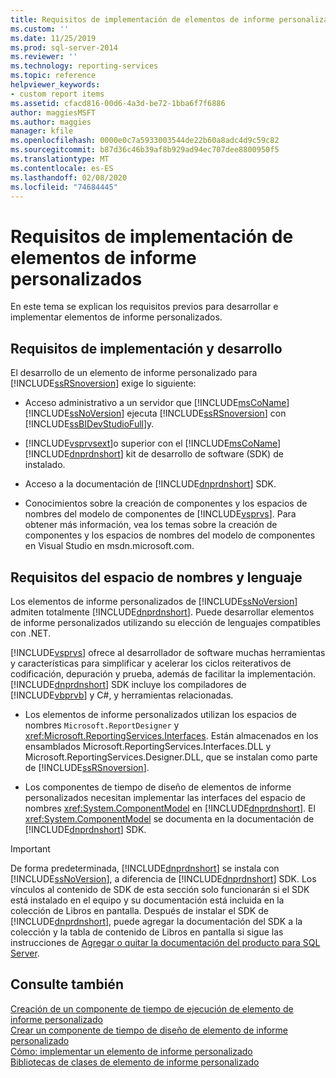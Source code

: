 ```yaml
---
title: Requisitos de implementación de elementos de informe personalizados | Microsoft Docs
ms.custom: ''
ms.date: 11/25/2019
ms.prod: sql-server-2014
ms.reviewer: ''
ms.technology: reporting-services
ms.topic: reference
helpviewer_keywords:
- custom report items
ms.assetid: cfacd816-00d6-4a3d-be72-1bba6f7f6886
author: maggiesMSFT
ms.author: maggies
manager: kfile
ms.openlocfilehash: 0000e0c7a5933003544de22b60a8adc4d9c59c82
ms.sourcegitcommit: b87d36c46b39af8b929ad94ec707dee8800950f5
ms.translationtype: MT
ms.contentlocale: es-ES
ms.lasthandoff: 02/08/2020
ms.locfileid: "74684445"
---
```

# <a name="custom-report-item-implementation-requirements"></a>Requisitos de implementación de elementos de informe personalizados
  En este tema se explican los requisitos previos para desarrollar e implementar elementos de informe personalizados.  
  
## <a name="development-and-deployment-requirements"></a>Requisitos de implementación y desarrollo  
 El desarrollo de un elemento de informe personalizado para [!INCLUDE[ssRSnoversion](../../includes/ssrsnoversion-md.md)] exige lo siguiente:  
  
-   Acceso administrativo a un servidor que [!INCLUDE[msCoName](../../includes/msconame-md.md)] [!INCLUDE[ssNoVersion](../../includes/ssnoversion-md.md)] ejecuta [!INCLUDE[ssRSnoversion](../../includes/ssrsnoversion-md.md)] con [!INCLUDE[ssBIDevStudioFull](../../includes/ssbidevstudiofull-md.md)]y.  
  
-   [!INCLUDE[vsprvsext](../../includes/vsprvsext-md.md)]o superior con el [!INCLUDE[msCoName](../../includes/msconame-md.md)] [!INCLUDE[dnprdnshort](../../includes/dnprdnshort-md.md)] kit de desarrollo de software (SDK) de instalado.  
  
-   Acceso a la documentación de [!INCLUDE[dnprdnshort](../../includes/dnprdnshort-md.md)] SDK.  
  
-   Conocimientos sobre la creación de componentes y los espacios de nombres del modelo de componentes de [!INCLUDE[vsprvs](../../includes/vsprvs-md.md)]. Para obtener más información, vea los temas sobre la creación de componentes y los espacios de nombres del modelo de componentes en Visual Studio en msdn.microsoft.com.  
  
## <a name="language-and-namespace-requirements"></a>Requisitos del espacio de nombres y lenguaje  
 Los elementos de informe personalizados de [!INCLUDE[ssNoVersion](../../includes/ssnoversion-md.md)] admiten totalmente [!INCLUDE[dnprdnshort](../../includes/dnprdnshort-md.md)]. Puede desarrollar elementos de informe personalizados utilizando su elección de lenguajes compatibles con .NET.  
  
 
  [!INCLUDE[vsprvs](../../includes/vsprvs-md.md)] ofrece al desarrollador de software muchas herramientas y características para simplificar y acelerar los ciclos reiterativos de codificación, depuración y prueba, además de facilitar la implementación. 
  [!INCLUDE[dnprdnshort](../../includes/dnprdnshort-md.md)] SDK incluye los compiladores de [!INCLUDE[vbprvb](../../includes/vbprvb-md.md)] y C#, y herramientas relacionadas.  
  
-   Los elementos de informe personalizados utilizan los espacios de nombres `Microsoft.ReportDesigner` y <xref:Microsoft.ReportingServices.Interfaces>. Están almacenados en los ensamblados Microsoft.ReportingServices.Interfaces.DLL y Microsoft.ReportingServices.Designer.DLL, que se instalan como parte de [!INCLUDE[ssRSnoversion](../../includes/ssrsnoversion-md.md)].  
  
-   Los componentes de tiempo de diseño de elementos de informe personalizados necesitan implementar las interfaces del espacio de nombres <xref:System.ComponentModel> en [!INCLUDE[dnprdnshort](../../includes/dnprdnshort-md.md)]. El <xref:System.ComponentModel> se documenta en la documentación de [!INCLUDE[dnprdnshort](../../includes/dnprdnshort-md.md)] SDK.  
  
> [!IMPORTANT]  
>  De forma predeterminada, [!INCLUDE[dnprdnshort](../../includes/dnprdnshort-md.md)] se instala con [!INCLUDE[ssNoVersion](../../includes/ssnoversion-md.md)], a diferencia de [!INCLUDE[dnprdnshort](../../includes/dnprdnshort-md.md)] SDK. Los vínculos al contenido de SDK de esta sección solo funcionarán si el SDK está instalado en el equipo y su documentación está incluida en la colección de Libros en pantalla. Después de instalar el SDK de [!INCLUDE[dnprdnshort](../../includes/dnprdnshort-md.md)], puede agregar la documentación del SDK a la colección y la tabla de contenido de Libros en pantalla si sigue las instrucciones de [Agregar o quitar la documentación del producto para SQL Server](../../2014-toc/index.yml).  
  
## <a name="see-also"></a>Consulte también  
 [Creación de un componente de tiempo de ejecución de elemento de informe personalizado](creating-a-custom-report-item-run-time-component.md)   
 [Crear un componente de tiempo de diseño de elemento de informe personalizado](creating-a-custom-report-item-design-time-component.md)   
 [Cómo: implementar un elemento de informe personalizado](how-to-deploy-a-custom-report-item.md)   
 [Bibliotecas de clases de elemento de informe personalizado](custom-report-item-class-libraries.md)  
  
  
